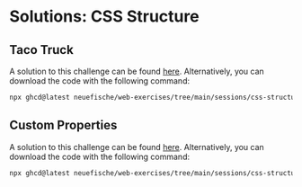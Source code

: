 # Solutions: CSS Structure

## Taco Truck

A solution to this challenge can be found [here](https://github.com/neuefische/web-exercises/tree/main/sessions/css-structure/taco-truck_solution). Alternatively, you can download the code with the following command:

```bash
npx ghcd@latest neuefische/web-exercises/tree/main/sessions/css-structure/taco-truck_solution
```

## Custom Properties

A solution to this challenge can be found [here](https://github.com/neuefische/web-exercises/tree/main/sessions/css-structure/custom-properties_solution). Alternatively, you can download the code with the following command:

```bash
npx ghcd@latest neuefische/web-exercises/tree/main/sessions/css-structure/custom-properties_solution
```


